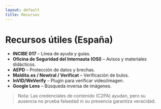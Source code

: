 ```yaml
---
layout: default
title: Recursos
---
```


# Recursos útiles (España)

- **INCIBE 017** – Línea de ayuda y guías.
- **Oficina de Seguridad del Internauta (OSI)** – Avisos y materiales didácticos.
- **AEPD** – Protección de datos y brechas.
- **Maldita.es / Newtral / Verificat** – Verificación de bulos.
- **InVID/WeVerify** – Plugin para verificar vídeo/imagen.
- **Google Lens** – Búsqueda inversa de imágenes.

> Nota: Las credenciales de contenido (C2PA) ayudan, pero su ausencia no prueba falsedad ni su presencia garantiza veracidad.
